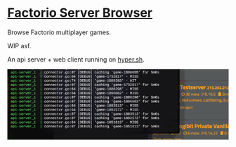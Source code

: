 # [Factorio Server Browser](https://fsb.veldhousen.ninja)

Browse Factorio multiplayer games.

WIP asf.

An api server + web client running on [hyper.sh](https://hyper.sh/).



![Just showing off](/scroll-test.gif)
